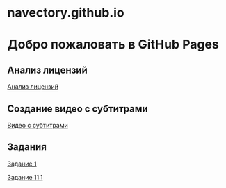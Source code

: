 # navectory.github.io

# Добро пожаловать в GitHub Pages

## Анализ лицензий
[Анализ лицензий](https://drive.google.com/file/d/1c-UYvbqKWUj3xhw9RV5l6kgKMaoK6nc0/view?usp=sharing)

## Создание видео с субтитрами
[Видео с субтитрами](https://www.youtube.com/watch?v=zZjK0LmRFH8)
## Задания
[Задание 1](https://drive.google.com/file/d/1oWr88lN7WscrrGv-eXcjk8acG_pYhE0R/view?usp=sharing)

[Задание 11.1](https://drive.google.com/file/d/1iKlHUtKYh6bE9W9UtTdIKKw03c5a2fmZ/view?usp=sharing)
[](https://drive.google.com/file/d/1p_LHyT2KYPfJvmZKUa1PRcW7vqlHHgwU/view?usp=sharing)


[](https://drive.google.com/file/d/1i3a73PEk92YMzAS_7EmwE3y4QkENy80Q/view?usp=sharing)

[](https://drive.google.com/file/d/1xNGEqyY2ETrWydAj53Dykt3xcg-77mc3/view?usp=sharing)

[](https://drive.google.com/file/d/1IEbEW-ZEjoGmaa8yWDBEBOqpyZEg0AfQ/view?usp=sharing)

[](https://drive.google.com/file/d/1p_LHyT2KYPfJvmZKUa1PRcW7vqlHHgwU/view?usp=sharing)
